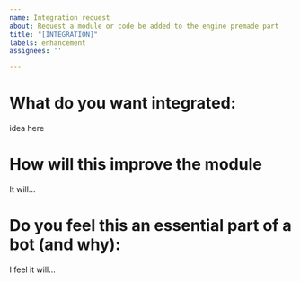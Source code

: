 ```yaml
---
name: Integration request
about: Request a module or code be added to the engine premade part
title: "[INTEGRATION]"
labels: enhancement
assignees: ''

---
```


# What do you want integrated:
idea here

# How will this improve the module
It will...

# Do you feel this an essential part of a bot (and why):
I feel it will...
